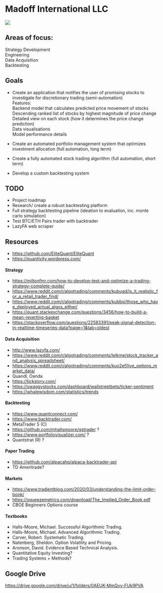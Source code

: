 <p align="center">
  <h1> 
    Madoff International LLC
  </h1>
  <img src="https://img0.oastatic.com/img2/1052809/1080x410r/aussicht-vom-gipfel.jpg" >
</p>
  
## Areas of focus:
Strategy Development  
Engineering  
Data Acquisition  
Backtesting  

## Goals
- Create an application that notifies the user of promising stocks to investigate for discretionary trading (semi-automation)  
Features:  
Backend model that calculates predicted price movement of stocks   
Descending ranked list of stocks by highest magnitude of price change  
Detailed view on each stock (how it determines the price change prediction)  
Data visualisations  
Model performance details  
  
- Create an automated portfolio management system that optimizes investment allocation (full automation, long term)
  
- Create a fully automated stock trading algorithm (full automation, short term)  
  
- Develop a custom backtesting system
  
## TODO
- Project roadmap
- Research/ create a robust backtesting platform  
- Full strategy backtesting pipeline (ideation to evaluation, inc. monte carlo simulation)  
- Test BTC/ETH Pairs trader with backtrader
- LazyFA web scraper
  
## Resources  
- https://github.com/EliteQuant/EliteQuant
- https://quantivity.wordpress.com/  
#### Strategy  
- https://miltonfmr.com/how-to-develop-test-and-optimize-a-trading-strategy-complete-guide/
- https://www.reddit.com/r/algotrading/comments/kubugd/is_it_realistic_for_a_retail_trader_find/
- https://www.reddit.com/r/algotrading/comments/kubbsj/those_who_have_deployed_actual_algos_either/  
- https://quant.stackexchange.com/questions/3456/how-to-build-a-mean-reverting-basket  
- https://stackoverflow.com/questions/22583391/peak-signal-detection-in-realtime-timeseries-data?page=1&tab=oldest  
#### Data Acquisition  
- http://www.lazyfa.com/  
- https://www.reddit.com/r/algotrading/comments/lelkme/stock_tracker_and_analysis_spreadsheet/  
- https://www.reddit.com/r/algotrading/comments/kuo2ef/live_options_market_data/  
- Quandl, Oanda  
- https://tickstory.com/  
- https://swaggystocks.com/dashboard/wallstreetbets/ticker-sentiment  
- https://whalewisdom.com/statistics/trends
#### Backtesting
- https://www.quantconnect.com/
- https://www.backtrader.com/
- MetaTrader 5 (C)  
- https://github.com/mhallsmoore/qstrader ? 
- https://www.portfoliovisualizer.com/ ?  
- Quantstrat (R) ?
#### Paper Trading
- https://github.com/alpacahq/alpaca-backtrader-api  
- TD Ameritrade?  
#### Markets
- https://www.tradientblog.com/2020/03/understanding-the-limit-order-book/  
- https://squeezemetrics.com/download/The_Implied_Order_Book.pdf  
- CBOE Beginners Options course
#### Textbooks  
- Halls-Moore, Michael. Successful Algorithmic Trading.  
- Halls-Moore, Michael. Advanced Algorithmic Trading.  
- Carver, Robert. Systematic Trading.  
- Natenberg, Sheldon. Option Volatility and Pricing.  
- Aronson, David. Evidence Based Technical Analysis.  
- Quantitative Equity Investing?  
- Trading Systems + Methods?  
## Google Drive  
https://drive.google.com/drive/u/1/folders/0AEUK-MmQvv-FUk9PVA
